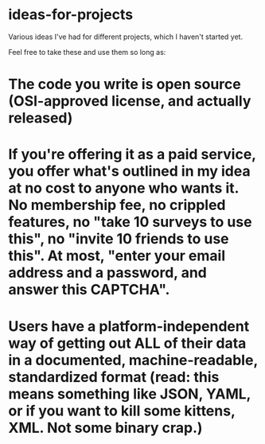 ideas-for-projects
==================

Various ideas I've had for different projects, which I haven't started yet.

Feel free to take these and use them so long as:
# The code you write is open source (OSI-approved license, and actually released)
# If you're offering it as a paid service, you offer what's outlined in my idea at no cost to anyone who wants it. No membership fee, no crippled features, no "take 10 surveys to use this", no "invite 10 friends to use this". At most, "enter your email address and a password, and answer this CAPTCHA".
# Users have a platform-independent way of getting out ALL of their data in a documented, machine-readable, standardized format (read: this means something like JSON, YAML, or if you want to kill some kittens, XML. Not some binary crap.)
